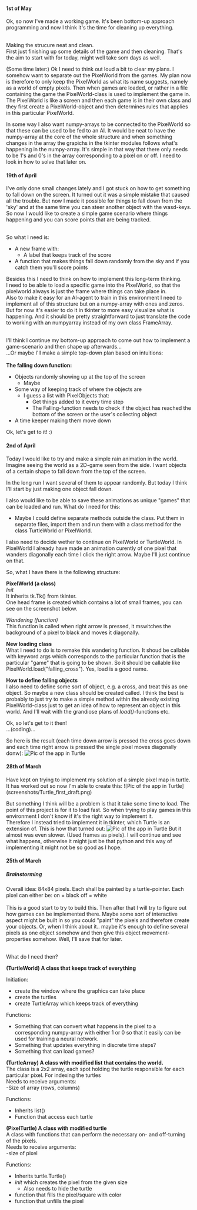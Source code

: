 <h4>1st of May</h4>
Ok, so now I've made a working game. It's been bottom-up approach programming and now I think it's the time for cleaning up everything.
  <br><br>
  
Making the strucure neat and clean.  
First just finishing up some details of the game and then cleaning. That's the aim to start with for today, might well take som days as well.  

(Some time later:) Ok I need to think out loud a bit to clear my plans. I somehow want to separate out the PixelWorld from the games. My plan now is therefore to only keep the PixelWorld as what its name suggests, namely as a world of empty pixels. Then when games are loaded, or rather in a file containing the game the PixelWorld-class is used to implement the game in. The PixelWorld is like a screen and then each game is in their own class and they first create a PixelWorld-object and then determines rules that applies in this particular PixelWorld.

In some way I also want numpy-arrays to be connected to the PixelWorld so that these can be used to be fed to an AI. It would be neat to have the numpy-array at the core of the whole structure and when something changes in the array the grapichs in the tkinter modules follows what's happening in the numpy-array. It's simple in that way that there only needs to be 1's and 0's in the array corresponding to a pixel on or off. I need to look in how to solve that later on.  

<h4>19th of April</h4>
I've only done small changes lately and I got stuck on how to get something to fall down on the screen. It turned out it was a simple mistake that caused all the trouble.
But now I made it possible for things to fall down from the 'sky' and at the same time you can steer another object with the wasd-keys.<br>    
So now I would like to create a simple game scenario where things happening and you can score points that are being tracked.<br><br>

So what I need is:
- A new frame with:
  - A label that keeps track of the score
- A function that makes things fall down randomly from the sky and if you catch them you'll score points  

Besides this I need to think on how to implement this long-term thinking.  
I need to be able to load a specific game into the PixelWorld, so that the pixelworld always is just the frame where things can take place in.  
Also to make it easy for an AI-agent to train in this environment I need to implement all of this structure but on a numpy-array with ones and zeros. But for now it's easier to do it in tkinter to more easy visualize what is happening. And it should be pretty straightforward to just translate the code to working with an numpyarray instead of my own class FrameArray.<br><br>

I'll think I continue my bottom-up approach to come out how to implement a game-scenario and then shape up afterwards...  
...Or maybe I'll make a simple top-down plan based on intuitions:<br><br>
**The falling down function:**
- Objects randomly showing up at the top of the screen
  - Maybe
- Some way of keeping track of where the objects are
  - I guess a list with PixelObjects that:
    - Get things added to it every time step
    - The Falling-function needs to check if the object has reached the bottom of the screen or the user's collecting object
- A time keeper making them move down

Ok, let's get to it! :)


<h4>2nd of April</h4>
Today I would like to try and make a simple rain animation in the world. Imagine seeing the world as a 2D-game seen from the side. I want objects of a certain shape to fall down from the top of the screen.  
  
In the long run I want several of them to appear randomly. But today I think I'll start by just making one object fall down. 
  
I also would like to be able to save these animations as unique "games" that can be loaded and run. What do I need for this:
- Maybe I could define separate methods outside the class. Put them in separate files, import them and run them with a class method for the class TurtleWorld or PixelWorld.  

I also need to decide wether to continue on PixelWorld or TurtleWorld. In PixelWorld I already have made an animation curently of one pixel that wanders diagonally each time I click the right arrow. Maybe I'll just continue on that.   
  
  So, what I have there is the following structure:  
    
   **PixelWorld (a class)**  
 *Init*  
 It inherits tk.Tk() from tkinter.  
 One head frame is created which contains a lot of small frames, you can see on the screenshot below. 
 
 *Wandering (function)*  
 This function is called when right arrow is pressed, it mswitches the background of a pixel to black and moves it diagonally.
 
 **New loading class**  
 What I need to do is to remake this wandering function. It shoud be callable with keyword args which corresponds to the particular function that is the particular "game" that is going to be shown.
 So it should be callable like PixelWorld.load("falling_cross").
 Yes, load is a good name.  
   
 **How to define falling objects**  
 I also need to define some sort of object, e.g. a cross, and treat this as one object. So maybe a new class should be created called. I think the best is probably to just try to make a simple method within the already existing PixelWorld-class just to get an idea of how to represent an object in this world. And I'll wait with the grandiose plans of *load()*-functions etc.
     
 Ok, so let's get to it then!  
 ...(coding)...
  
So here is the result (each time down arrow is pressed the cross goes down and each time right arrow is pressed the single pixel moves diagonally donw):
![Pic of the app in Turtle](screenshots/Falling_Cross.png) 
     
   


<h4>28th of March</h4>
Have kept on trying to implement my solution of a simple pixel map in turtle.  
It has worked out so now I'm able to create this:
![Pic of the app in Turtle](screenshots/Turtle_first_draft.png)  
  
But something I think will be a problem is that it take some time to load. The point of this project is for it to load fast. So when trying to play games in this environment I don't know if it's the right way to implement it.  
Therefore I instead tried to implement it in tkinter, which Turtle is an extension of. This is how that turned out:
![Pic of the app in Turtle](screenshots/tkinter_first_draf.png)
But it almost was even slower. (Used frames as pixels). I will continue and see what happens, otherwise it might just be that python and this way of implementing it might not be so good as I hope. 



<h4>25th of March</h4>
<h5>Brainstorming</h5>
Overall idea:
84x84 pixels.
Each shall be painted by a turtle-pointer.
Each pixel can either be: on = black    off = white
<br><br>
This is a good start to try to build this. Then after that I will try to figure out how games can be implemented there.
Maybe some sort of interactive aspect might be built in so you could "paint" the pixels and therefore create your objects. Or, when I think about it.. maybe it's enough to define several pixels as one object somehow and then give this object movement-properties somehow. Well, I'll save that for later.
<br><br>


What do I need then?

**(TurtleWorld) A class that keeps track of everything**  

Initiation:  
- create the window where the graphics can take place
- create the turtles
- create TurtleArray which keeps track of everything


Functions:
- Something that can convert what happens in the pixel to a corresponding numpy-array with either 1 or 0 so that it easily can be used for training a neural network.
- Something that updates everything in discrete time steps?
- Something that can load games?

**(TurtleArray) A class with modified list that contains the world.**
<br>The class is a 2x2 array, each spot holding the turtle responsible for each particular pixel. For indexing the turtles  
Needs to receive arguments:  
-Size of array (rows, columns)  
  
  
Functions:
- Inherits list()
- Function that access each turtle

**(PixelTurtle) A class with modified turtle**  
A class with functions that can perform the necessary on- and off-turning of the pixels.  
Needs to receive arguments:  
-size of pixel  
  
Functions:

- Inherits turtle.Turtle()
- _init_ which creates the pixel from the given size
  - Also needs to hide the turtle
- function that fills the pixel/square with color
- function that unfills the pixel
